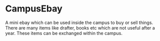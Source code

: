 # CampusEbay
A mini ebay which can be used inside the campus to buy or sell things. There are many items like drafter, books etc which are not useful after a year. These items can be exchanged within the campus.
